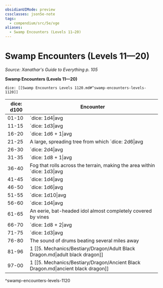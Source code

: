 ```yaml
---
obsidianUIMode: preview
cssclasses: json5e-note
tags:
  - compendium/src/5e/xge
aliases:
  - Swamp Encounters (Levels 11—20)
---
```

# Swamp Encounters (Levels 11—20)
*Source: Xanathar's Guide to Everything p. 105* 

**Swamp Encounters (Levels 11—20)**

`dice: [[Swamp Encounters Levels 1120.md#^swamp-encounters-levels-1120]]`

| dice: d100 | Encounter |
|------------|-----------|
| 01-10 | `dice: 1d4\|avg|noform` (`1d4`) [[5. Mechanics/Bestiary/Beast/Giant Crocodile.md\|giant crocodiles]] |
| 11-15 | `dice: 1d3\|avg|noform` (`1d3`) [[5. Mechanics/Bestiary/Monstrosity/Yuan Ti Abomination.md\|yuan-ti abominations]] |
| 16-20 | `dice: 1d6 + 1\|avg|noform` (`1d6 + 1`) [[5. Mechanics/Bestiary/Fey/Green Hag.md\|green hags]] |
| 21-25 | A large, spreading tree from which `dice: 2d6\|avg|noform` (`2d6`) armored knights hang by the neck |
| 26-30 | `dice: 2d4\|avg|noform` (`2d4`) [[5. Mechanics/Bestiary/Undead/Wight.md\|wights]] |
| 31-35 | `dice: 1d8 + 1\|avg|noform` (`1d8 + 1`) yuan-ti malisons: [[5. Mechanics/Bestiary/Monstrosity/Yuan Ti Malison Type 1.md\|type 1]], [[5. Mechanics/Bestiary/Monstrosity/Yuan Ti Malison Type 2.md\|type 2]], [[5. Mechanics/Bestiary/Monstrosity/Yuan Ti Malison Type 3.md\|type 3]] |
| 36-40 | Fog that rolls across the terrain, making the area within `dice: 1d3\|avg|noform` (`1d3`) miles heavily obscured for `dice: 1d4\|avg|noform` (`1d4`) hours |
| 41-45 | `dice: 1d4\|avg|noform` (`1d4`) [[5. Mechanics/Bestiary/Undead/Revenant.md\|revenants]] |
| 46-50 | `dice: 1d6\|avg|noform` (`1d6`) [[5. Mechanics/Bestiary/Plant/Shambling Mound.md\|shambling mounds]] |
| 51-55 | `dice: 1d10\|avg|noform` (`1d10`) [[5. Mechanics/Bestiary/Elemental/Water Elemental.md\|water elementals]] |
| 56-60 | `dice: 1d4\|avg|noform` (`1d4`) [[5. Mechanics/Bestiary/Dragon/Young Black Dragon.md\|young black dragons]] |
| 61-65 | An eerie, bat-headed idol almost completely covered by vines |
| 66-70 | `dice: 1d8 + 2\|avg|noform` (`1d8 + 2`) [[5. Mechanics/Bestiary/Giant/Troll.md\|trolls]] |
| 71-75 | `dice: 1d3\|avg|noform` (`1d3`) [[5. Mechanics/Bestiary/Monstrosity/Hydra.md\|hydras]] |
| 76-80 | The sound of drums beating several miles away |
| 81-96 | 1 [[5. Mechanics/Bestiary/Dragon/Adult Black Dragon.md\|adult black dragon]] |
| 97-00 | 1 [[5. Mechanics/Bestiary/Dragon/Ancient Black Dragon.md\|ancient black dragon]] |
^swamp-encounters-levels-1120
